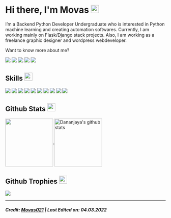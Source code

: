 <h1>Hi there, I'm Movas <img src="https://media.giphy.com/media/hvRJCLFzcasrR4ia7z/giphy.gif" width="25px"></h1>   

I’m a Backend Python Developer Undergraduate who is interested in Python machine learning and creating automation softwares. Currently, I am working mainly on Flask/Django stack projects. Also, I am working as a freelance graphic designer and wordpress webdeveloper.

Want to know more about me? 

  <p>
    <a href="https://www.linkedin.com/in/hgdsandakalum/" target="_blank"><img src="https://img.shields.io/badge/-LinkedIn-222222?style=flat-square&logo=Linkedin&logoColor=white&link=https://www.linkedin.com/in/hgdsandakalum/)](https://www.linkedin.com/in/hgdsandakalum/"></a>
  <a href="https://www.hackerrank.com/h_g_d_sandakalum" target="_blank"><img src="https://img.shields.io/badge/-HackerRank-222222?style=flat-square&logo=HackerRank&logoColor=white&link=https://www.hackerrank.com/h_g_d_sandakalum)](https://www.hackerrank.com/h_g_d_sandakalum"></a>
    <a href="https://www.instagram.com/_.sanda._/" target="_blank"><img src="https://img.shields.io/badge/Instagram-222222?&style=flat-square&logo=instagram&logoColor=white&link=https://www.instagram.com/_.sanda._)](https://www.instagram.com/_.sanda._/"></a>
    <a href="https://www.facebook.com/h.g.d.sandakalum" target="_blank"><img src="https://img.shields.io/badge/Facebook-222222?&style=flat-square&logo=facebook&logoColor=white&link=https://www.facebook.com/h.g.d.sandakalum)](https://www.facebook.com/h.g.d.sandakalum"></a>
    <a href="https://stackoverflow.com/users/16900340/dananjaya-sandakalum"><img src="https://img.shields.io/badge/-Stack%20Overflow-222222?style=flat-square&logo=stack-overflow&logoColor=white&link=https://stackoverflow.com/users/16900340/dananjaya-sandakalum)](https://stackoverflow.com/users/16900340/dananjaya-sandakalum"></a>
  </p>

## Skills <img src="https://media.giphy.com/media/QssGEmpkyEOhBCb7e1/giphy.gif" width="25px">
![](https://img.shields.io/badge/Code-Python-informational?style=flat&logo=python&logoColor=white&color=ffffff)
![](https://img.shields.io/badge/Code-JAVA-informational?style=flat&logo=java&logoColor=white&color=ffffff)
![](https://img.shields.io/badge/Code-PHP-informational?style=flat&logo=php&logoColor=white&color=ffffff)
![](https://img.shields.io/badge/Code-HTML5-informational?style=flat&logo=html5&logoColor=white&color=ffffff)
![](https://img.shields.io/badge/Code-CSS-informational?style=flat&logo=css3&logoColor=white&color=ffffff)
![](https://img.shields.io/badge/Code-JavaScript-informational?style=flat&logo=javascript&logoColor=white&color=ffffff)
![](https://img.shields.io/badge/Database-MongoDB-informational?style=flat&logo=mongodb&logoColor=white&color=ffffff)
![](https://img.shields.io/badge/Database-MySQL-informational?style=flat&logo=mysql&logoColor=white&color=ffffff)
![](https://img.shields.io/badge/Database-SQLite-informational?style=flat&logo=sqlite&logoColor=white&color=ffffff)
![](https://img.shields.io/badge/WEB-WordPress-informational?style=flat&logo=wordpress&logoColor=white&color=ffffff)

## Github Stats <img src="https://media.giphy.com/media/cj87CxfRtrUifF3Ryk/giphy.gif" width="25px">
<a href="https://github.com/movas02">
  <img align="center" src="https://github-readme-stats.vercel.app/api/top-langs/?username=movas021&show_icons=true&theme=dark&langs_count=8&count_private=true&card_width=280" height="150px"/>
</a>
<a href="https://github.com/movas021">
 <img align="center" src="https://github-readme-stats.vercel.app/api?username=movas021&count_private=true&hide=stars&show_icons=true&theme=dark&line_height=27"  alt="Dananjaya's github stats" height="150px" />
</a>

## Github Trophies <img src="https://media.giphy.com/media/QBw33dFlgxnzXSAS27/giphy.gif" width="25px">
<img src="https://github-profile-trophy.vercel.app/?username=movas021&theme=onestar&rank=SSS,SS,S,AAA,AA,A,B,C,SECRET" />

------
##### Credit: [Movas021](https://github.com/movas021) | Last Edited on: 04.03.2022
